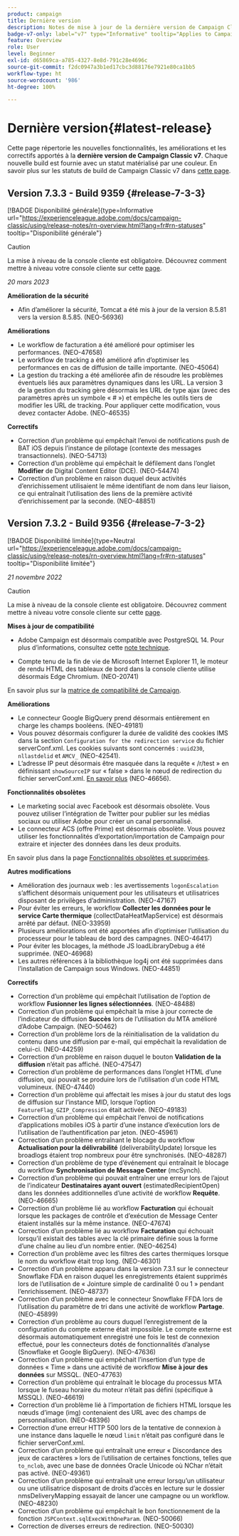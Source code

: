 ```yaml
---
product: campaign
title: Dernière version
description: Notes de mise à jour de la dernière version de Campaign Classic v7
badge-v7-only: label="v7" type="Informative" tooltip="Applies to Campaign Classic v7 only"
feature: Overview
role: User
level: Beginner
exl-id: d65869ca-a785-4327-8e8d-791c28e4696c
source-git-commit: f2dc0947a3b1ed17cbc3d88176e7921e80ca1bb5
workflow-type: ht
source-wordcount: '986'
ht-degree: 100%

---
```


# Dernière version{#latest-release}

Cette page répertorie les nouvelles fonctionnalités, les améliorations et les correctifs apportés à la **dernière version de Campaign Classic v7**. Chaque nouvelle build est fournie avec un statut matérialisé par une couleur. En savoir plus sur les statuts de build de Campaign Classic v7 dans [cette page](rn-overview.md).

## Version 7.3.3 - Build 9359 {#release-7-3-3}

[!BADGE Disponibilité générale]{type=Informative url="https://experienceleague.adobe.com/docs/campaign-classic/using/release-notes/rn-overview.html?lang=fr#rn-statuses" tooltip="Disponibilité générale"}

>[!CAUTION]
>
>La mise à niveau de la console cliente est obligatoire. Découvrez comment mettre à niveau votre console cliente sur cette [page](../../installation/using/installing-the-client-console.md).

_20 mars 2023_

**Amélioration de la sécurité**

* Afin d’améliorer la sécurité, Tomcat a été mis à jour de la version 8.5.81 vers la version 8.5.85. (NEO-56936)

**Améliorations**

* Le workflow de facturation a été amélioré pour optimiser les performances. (NEO-47658)
* Le workflow de tracking a été amélioré afin d’optimiser les performances en cas de diffusion de taille importante. (NEO-45064)
* La gestion du tracking a été améliorée afin de résoudre les problèmes éventuels liés aux paramètres dynamiques dans les URL. La version 3 de la gestion du tracking gère désormais les URL de type ajax (avec des paramètres après un symbole « # ») et empêche les outils tiers de modifier les URL de tracking. Pour appliquer cette modification, vous devez contacter Adobe. (NEO-46535)

<!--To apply this change, the marketing, tracking and mid servers need to be updated to 7.3.3. To enable the new tracking management mode, set the `emailLinksVersion` parameter to '3' in the configuration file of the marketing server. (NEO-46535)-->

**Correctifs**

* Correction d’un problème qui empêchait l’envoi de notifications push de BAT iOS depuis l’instance de pilotage (contexte des messages transactionnels). (NEO-54713)
* Correction d’un problème qui empêchait le défilement dans l’onglet **Modifier** de Digital Content Editor (DCE). (NEO-54474)
* Correction d’un problème en raison duquel deux activités d’enrichissement utilisaient le même identifiant de nom dans leur liaison, ce qui entraînait l’utilisation des liens de la première activité d’enrichissement par la seconde. (NEO-48851)

## Version 7.3.2 - Build 9356 {#release-7-3-2}

[!BADGE Disponibilité limitée]{type=Neutral url="https://experienceleague.adobe.com/docs/campaign-classic/using/release-notes/rn-overview.html?lang=fr#rn-statuses" tooltip="Disponibilité limitée"}

_21 novembre 2022_

>[!CAUTION]
>
>La mise à niveau de la console cliente est obligatoire. Découvrez comment mettre à niveau votre console cliente sur cette [page](../../installation/using/installing-the-client-console.md).

**Mises à jour de compatibilité**

* Adobe Campaign est désormais compatible avec PostgreSQL 14. Pour plus d’informations, consultez cette [note technique](../../technotes/using/tech-stack-upgrade.md).

* Compte tenu de la fin de vie de Microsoft Internet Explorer 11, le moteur de rendu HTML des tableaux de bord dans la console cliente utilise désormais Edge Chromium. (NEO-20741)

En savoir plus sur la [matrice de compatibilité de Campaign](../../rn/using/compatibility-matrix.md#RDBMSservers).

**Améliorations**

* Le connecteur Google BigQuery prend désormais entièrement en charge les champs booléens. (NEO-49181)
* Vous pouvez désormais configurer la durée de validité des cookies IMS dans la section `Configuration for the redirection service` du fichier serverConf.xml. Les cookies suivants sont concernés : `uuid230`, `nllastdelid` et `AMCV_` (NEO-42541).
* L’adresse IP peut désormais être masquée dans la requête « /r/test » en définissant `showSourceIP` sur « false » dans le nœud de redirection du fichier serverConf.xml. [En savoir plus](../../installation/using/the-server-configuration-file.md#redirection-redirection) (NEO-46656).

**Fonctionnalités obsolètes**

* Le marketing social avec Facebook est désormais obsolète. Vous pouvez utiliser l’intégration de Twitter pour publier sur les médias sociaux ou utiliser Adobe pour créer un canal personnalisé.
* Le connecteur ACS (offre Prime) est désormais obsolète. Vous pouvez utiliser les fonctionnalités d’exportation/importation de Campaign pour extraire et injecter des données dans les deux produits.

En savoir plus dans la page [Fonctionnalités obsolètes et supprimées](deprecated-features.md).

**Autres modifications**

* Amélioration des journaux web : les avertissements `logonEscalation` s’affichent désormais uniquement pour les utilisateurs et utilisatrices disposant de privilèges d’administration. (NEO-47167)
* Pour éviter les erreurs, le workflow **Collecter les données pour le service Carte thermique** (collectDataHeatMapService) est désormais arrêté par défaut. (NEO-33959)
* Plusieurs améliorations ont été apportées afin d’optimiser l’utilisation du processeur pour le tableau de bord des campagnes. (NEO-46417)
* Pour éviter les blocages, la méthode JS loadLibraryDebug a été supprimée. (NEO-46968)
* Les autres références à la bibliothèque log4j ont été supprimées dans l’installation de Campaign sous Windows. (NEO-44851)

**Correctifs**

* Correction d’un problème qui empêchait l’utilisation de l’option de workflow **Fusionner les lignes sélectionnées**. (NEO-48488)
* Correction d’un problème qui empêchait la mise à jour correcte de l’indicateur de diffusion **Succès** lors de l’utilisation du MTA amélioré d’Adobe Campaign. (NEO-50462)
* Correction d’un problème lors de la réinitialisation de la validation du contenu dans une diffusion par e-mail, qui empêchait la revalidation de celui-ci. (NEO-44259)
* Correction d’un problème en raison duquel le bouton **Validation de la diffusion** n’était pas affiché. (NEO-47547)
* Correction d’un problème de performances dans l’onglet HTML d’une diffusion, qui pouvait se produire lors de l’utilisation d’un code HTML volumineux. (NEO-47440)
* Correction d’un problème qui affectait les mises à jour du statut des logs de diffusion sur l’instance MID, lorsque l’option `FeatureFlag_GZIP_Compression` était activée. (NEO-49183)
* Correction d’un problème qui empêchait l’envoi de notifications d’applications mobiles iOS à partir d’une instance d’exécution lors de l’utilisation de l’authentification par jeton. (NEO-45961)
* Correction d’un problème entraînant le blocage du workflow **Actualisation pour la délivrabilité** (deliverabilityUpdate) lorsque les broadlogs étaient trop nombreux pour être synchronisés. (NEO-48287)
* Correction d’un problème de type d’événement qui entraînait le blocage du workflow **Synchronisation de Message Center** (mcSynch).
* Correction d’un problème qui pouvait entraîner une erreur lors de l’ajout de l’indicateur **Destinataires ayant ouvert** (estimatedRecipientOpen) dans les données additionnelles d’une activité de workflow **Requête**. (NEO-46665)
* Correction d’un problème lié au workflow **Facturation** qui échouait lorsque les packages de contrôle et d’exécution de Message Center étaient installés sur la même instance. (NEO-47674)
* Correction d’un problème lié au workflow **Facturation** qui échouait lorsqu’il existait des tables avec la clé primaire définie sous la forme d’une chaîne au lieu d’un nombre entier. (NEO-46254)
* Correction d’un problème avec les filtres des cartes thermiques lorsque le nom du workflow était trop long. (NEO-46301)
* Correction d’un problème apparu dans la version 7.3.1 sur le connecteur Snowflake FDA en raison duquel les enregistrements étaient supprimés lors de l’utilisation de « Jointure simple de cardinalité 0 ou 1 » pendant l’enrichissement. (NEO-48737)
* Correction d’un problème avec le connecteur Snowflake FFDA lors de l’utilisation du paramètre de tri dans une activité de workflow **Partage**. (NEO-45899)
* Correction d’un problème au cours duquel l’enregistrement de la configuration du compte externe était impossible. Le compte externe est désormais automatiquement enregistré une fois le test de connexion effectué, pour les connecteurs dotés de fonctionnalités d’analyse (Snowflake et Google BigQuery). (NEO-47636)
* Correction d’un problème qui empêchait l’insertion d’un type de données « Time » dans une activité de workflow **Mise à jour des données** sur MSSQL. (NEO-47763)
* Correction d’un problème qui entraînait le blocage du processus MTA lorsque le fuseau horaire du moteur n’était pas défini (spécifique à MSSQL). (NEO-46619)
* Correction d’un problème lié à l’importation de fichiers HTML lorsque les nœuds d’image (img) contenaient des URL avec des champs de personnalisation. (NEO-48396)
* Correction d’une erreur HTTP 500 lors de la tentative de connexion à une instance dans laquelle le nœud `limit` n’était pas configuré dans le fichier serverConf.xml.
* Correction d’un problème qui entraînait une erreur « Discordance des jeux de caractères » lors de l’utilisation de certaines fonctions, telles que `to_nclob`, avec une base de données Oracle Unicode où NChar n’était pas activé. (NEO-49361)
* Correction d’un problème qui entraînait une erreur lorsqu’un utilisateur ou une utilisatrice disposant de droits d’accès en lecture sur le dossier nmsDeliveryMapping essayait de lancer une campagne ou un workflow. (NEO-48230)
* Correction d’un problème qui empêchait le bon fonctionnement de la fonction `JSPContext.sqlExecWithOneParam`. (NEO-50066)
* Correction de diverses erreurs de redirection. (NEO-50030)
